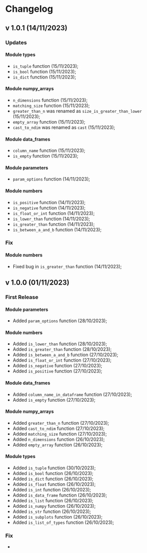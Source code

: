 # Changelog


## v 1.0.1 (14/11/2023)

### Updates

#### Module types 
- ``is_tuple`` function (15/11/2023);
- ``is_bool`` function (15/11/2023);
- ``is_dict`` function (15/11/2023);

#### Module numpy_arrays
- ``n_dimensions``  function (15/11/2023);
- ``matching_size`` function (15/11/2023);
- ``greater_than_n`` was renamed as ``size_is_greater_than_lower`` (15/11/2023);
- ``empty_array`` function (15/11/2023);
- ``cast_to_ndim`` was renamed as ``cast`` (15/11/2023);

#### Module data_frames
- ``column_name`` function (15/11/2023);
- ``is_empty`` function (15/11/2023);

#### Module parameters
- ``param_options`` function (14/11/2023);

#### Module numbers
- ``is_positive`` function (14/11/2023);
- ``is_negative`` function (14/11/2023);
- ``is_float_or_int`` function (14/11/2023);
- ``is_lower_than`` function (14/11/2023);
- ``is_greater_than`` function (14/11/2023);
- ``is_between_a_and_b`` function (14/11/2023);

### Fix

#### Module numbers
- Fixed bug in ``is_greater_than`` function (14/11/2023);


## v 1.0.0 (01/11/2023)


### First Release


#### Module parameters
- Added ``param_options`` function (28/10/2023);


#### Module numbers
- Added ``is_lower_than`` function (28/10/2023);
- Added ``is_greater_than`` function (28/10/2023);
- Added ``is_between_a_and_b`` function (27/10/2023);
- Added ``is_float_or_int`` function (27/10/2023);
- Added ``is_negative`` function (27/10/2023);
- Added ``is_positive`` function (27/10/2023);

#### Module data_frames
- Added ``column_name_in_dataframe`` function (27/10/2023);
- Added ``is_empty`` function (27/10/2023);

#### Module numpy_arrays
- Added ``greater_than_n`` function (27/10/2023);
- Added ``cast_to_ndim`` function (27/10/2023);
- Added ``matching_size`` function (27/10/2023);
- Added ``n_dimensions`` function (26/10/2023);
- Added ``empty_array`` function (26/10/2023);


#### Module types 
- Added ``is_tuple`` function (30/10/2023);
- Added ``is_bool`` function (26/10/2023);
- Added ``is_dict`` function (26/10/2023);
- Added ``is_float`` function (26/10/2023);
- Added ``is_int`` function (26/10/2023);
- Added ``is_data_frame`` function (26/10/2023);
- Added ``is_list`` function (26/10/2023);
- Added ``is_numpy`` function (26/10/2023);
- Added ``is_str`` function (26/10/2023);
- Added ``is_subplots`` function (26/10/2023);
- Added ``is_list_of_types`` function (26/10/2023);











### Fix

-
